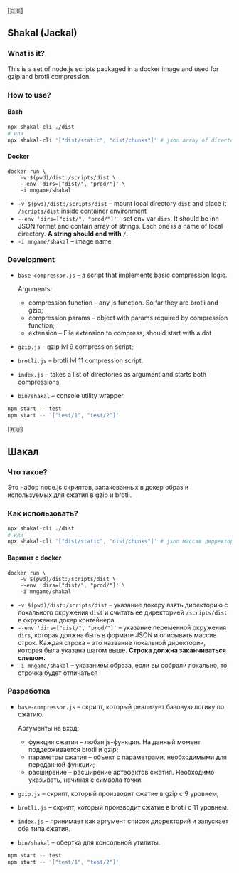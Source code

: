 [󠁧󠁢󠁥󠁮󠁧󠁿🇬🇧]
## Shakal (Jackal)
### What is it?
This is a set of node.js scripts packaged in a docker image and used for gzip and brotli compression.

### How to use?
#### Bash
```bash
npx shakal-cli ./dist
# или
npx shakal-cli '["dist/static", "dist/chunks"]' # json array of directories
```
#### Docker
```
docker run \
    -v $(pwd)/dist:/scripts/dist \
    --env 'dirs=["dist/", "prod/"]' \
    -i mngame/shakal
```
* `-v $(pwd)/dist:/scripts/dist` – mount local directory `dist` and place it `/scripts/dist` inside container environment
* `--env 'dirs=["dist/", "prod/"]'` – set env var `dirs`. It should be inn JSON format and contain array of strings. Each one is a name of local directory. **A string should end with `/`.**
* `-i mngame/shakal` – image name

### Development
* `base-compressor.js` – a script that implements basic compression logic.

    Arguments:
    * compression function – any js function. So far they are brotli and gzip;
    * compression params – object with params required by compression function;
    * extension – File extension to compress, should start with a dot
* `gzip.js` – gzip lvl 9 compression script;
* `brotli.js` – brotli lvl 11 compression script.
* `index.js` – takes a list of directories as argument and starts both compressions.
* `bin/shakal` – console utility wrapper.

```bash 
npm start -- test
npm start -- '["test/1", "test/2"]'
```

[🇷🇺]
## Шакал
### Что такое?
Это набор node.js скриптов, запакованных в докер образ и используемых для сжатия в gzip и brotli.

### Как использовать?
```bash
npx shakal-cli ./dist
# или
npx shakal-cli '["dist/static", "dist/chunks"]' # json массив дирректорий
```

#### Вариант c docker
```
docker run \
    -v $(pwd)/dist:/scripts/dist \
    --env 'dirs=["dist/", "prod/"]' \
    -i mngame/shakal
```
* `-v $(pwd)/dist:/scripts/dist` – указание докеру взять директорию с локального окружения `dist` и считать ее директорией `/scripts/dist` в окружении докер контейнера
* `--env 'dirs=["dist/", "prod/"]'` – указание переменной окружения `dirs`, которая должна быть в формате JSON и описывать массив строк. Каждая строка – это название локальной директории, которая была указана шагом выше. **Строка должна заканчиваться слешом.**
* `-i mngame/shakal` – указанием образа, если вы собрали локально, то строчка будет отличаться

### Разработка
* `base-compressor.js` – скрипт, который реализует базовую логику по сжатию.

    Аргументы на вход:
    * функция сжатия – любая js-функция. На данный момент поддерживается brotli и gzip;
    * параметры сжатия – объект с параметрами, необходимыми для переданной функции;
    * расширение – расширение артефактов сжатия. Необходимо указывать, начиная с символа точки.
* `gzip.js` – скрипт, который производит сжатие в gzip с 9 уровнем;
* `brotli.js` – скрипт, который производит сжатие в brotli с 11 уровнем.
* `index.js` – принимает как аргумент список дирректорий и запускает оба типа сжатия.
* `bin/shakal` – обертка для консольной утилиты.

```bash 
npm start -- test
npm start -- '["test/1", "test/2"]'
```
